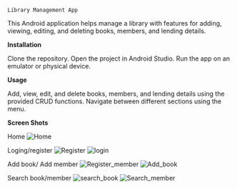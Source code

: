        

                                                                                     Library Management App                     


This Android application helps manage a library with features for adding, viewing, editing, and deleting books, members, and lending details.       


**Installation**

Clone the repository.
Open the project in Android Studio.
Run the app on an emulator or physical device.

**Usage**        

Add, view, edit, and delete books, members, and lending details using the provided CRUD functions.
Navigate between different sections using the menu.

**Screen Shots**

Home
![Home](https://github.com/Thisira99/Library_system/assets/90537716/0d6f4d73-737f-4a8e-b1f3-d6e2d931d5e3)        

Loging/register
![Register](https://github.com/Thisira99/Library_system/assets/90537716/63e4c6b0-82f8-4c3f-87b2-0386f562b9d7)
![login](https://github.com/Thisira99/Library_system/assets/90537716/1026cc34-d550-4404-92ed-8ffd113c71a5)


Add book/ Add member
![Register_member](https://github.com/Thisira99/Library_system/assets/90537716/e4c6613e-5aa5-4e70-9c10-2c2b4fc0eccb)
![Add_book](https://github.com/Thisira99/Library_system/assets/90537716/eb1693b7-9803-4977-85b3-b81863e2f196)

Search book/member
![search_book](https://github.com/Thisira99/Library_system/assets/90537716/732ce197-e58f-4a9c-a404-48d5c42f0245)
![Search_member](https://github.com/Thisira99/Library_system/assets/90537716/8c804952-a139-4332-a89b-bb775fa816f2)






